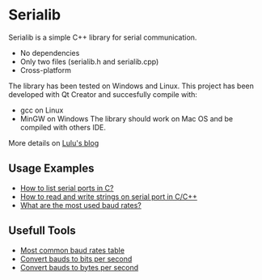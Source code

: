 # Serialib

Serialib is a simple C++ library for serial communication. 
* No dependencies
* Only two files (serialib.h and serialib.cpp)
* Cross-platform

The library has been tested on Windows and Linux. This project has been developed 
with Qt Creator and succesfully compile with:
* gcc on Linux
* MinGW on Windows
The library should work on Mac OS and be compiled with others IDE.


More details on [Lulu's blog](https://lucidar.me/en/serialib/cross-plateform-rs232-serial-library/)

## Usage Examples

* [How to list serial ports in C?](https://lucidar.me/en/serialib/scan-serial-ports/)
* [How to read and write strings on serial port in C/C++](https://lucidar.me//en/serialib/read-and-write-strings-on-serial-port-in-c-cpp/)
* [What are the most used baud rates?](https://lucidar.me/en/serialib/what-are-the-most-used-baud-rates/)

## Usefull Tools

* [Most common baud rates table](https://lucidar.me/en/serialib/most-used-baud-rates-table/)
* [Convert bauds to bits per second](https://lucidar.me/en/serialib/convert-bauds-to-bits-per-second/)
* [Convert bauds to bytes per second](https://lucidar.me/en/serialib/convert-bauds-to-bytes-per-second/)
